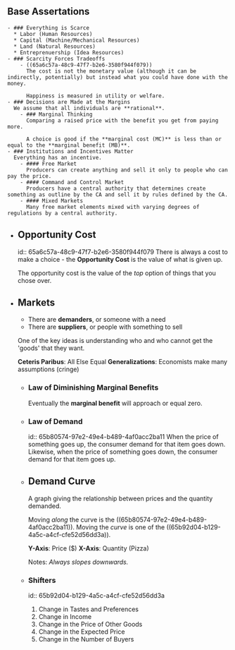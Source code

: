## Base Assertations
	- ### Everything is Scarce
	  * Labor (Human Resources)
	  * Capital (Machine/Mechanical Resources)
	  * Land (Natural Resources)
	  * Entreprenuership (Idea Resources)
	- ### Scarcity Forces Tradeoffs
		- ((65a6c57a-48c9-47f7-b2e6-3580f944f079))
		  The cost is not the monetary value (although it can be indirectly, potentially) but instead what you could have done with the money.
		  
		  Happiness is measured in utility or welfare.
	- ### Decisions are Made at the Margins
	  We assume that all individuals are **rational**.
		- ### Marginal Thinking
		  Comparing a raised price with the benefit you get from paying more.
		  
		  A choice is good if the **marginal cost (MC)** is less than or equal to the **marginal benefit (MB)**.
	- ### Institutions and Incentives Matter
	  Everything has an incentive.
		- #### Free Market
		  Producers can create anything and sell it only to people who can pay the price.
		- #### Command and Control Market
		  Producers have a central authority that determines create something as outline by the CA and sell it by rules defined by the CA.
		- #### Mixed Markets
		  Many free market elements mixed with varying degrees of regulations by a central authority.
- ## Opportunity Cost
  id:: 65a6c57a-48c9-47f7-b2e6-3580f944f079
  There is always a cost to make a choice - the **Opportunity Cost** is the value of what is given up.
  
  The opportunity cost is the value of the *top* option of things that you chose over.
- ## Markets
  * There are **demanders**, or someone with a need
  * There are **suppliers**, or people with something to sell
  
  One of the key ideas is understanding who and who cannot get the 'goods' that they want.
  
  **Ceteris Paribus**: All Else Equal
  **Generalizations**: Economists make many assumptions (cringe)
	- ### Law of Diminishing Marginal Benefits
	  Eventually the **marginal benefit** will approach or equal zero.
	- ### Law of Demand
	  id:: 65b80574-97e2-49e4-b489-4af0acc2ba11
	  When the price of something goes up, the consumer demand for that item goes down.
	  Likewise, when the price of something goes down, the consumer demand for that item goes up.
	- ## Demand Curve
	  A graph giving the relationship between prices and the quantity demanded.
	  
	  Moving *along* the curve is the ((65b80574-97e2-49e4-b489-4af0acc2ba11)).
	  Moving the *curve* is one of the ((65b92d04-b129-4a5c-a4cf-cfe52d56dd3a)).
	  
	  **Y-Axis**: Price ($)
	  **X-Axis**: Quantity (Pizza)
	  
	  Notes:
	  *Always slopes downwards.*
	- ### Shifters
	  id:: 65b92d04-b129-4a5c-a4cf-cfe52d56dd3a
	  1. Change in Tastes and Preferences
	  2. Change in Income
	  3. Change in the Price of Other Goods
	  4. Change in the Expected Price
	  5. Change in the Number of Buyers